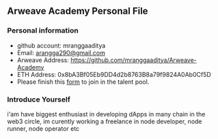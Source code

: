 ## Arweave Academy Personal File

### Personal information

- github account: mranggaaditya
- Email: arangga290@gmail.com
- Arweave Address: https://github.com/mranggaaditya/Arweave-Academy
- ETH Address: 0x8bA3Bf05Eb9DD4d2b8763B8a79f9824A0Ab0Cf5D
- Please finish this [form](https://docs.google.com/forms/d/e/1FAIpQLSfWA5fIIcBgmRppm3jNz5vmf9Mai_QMVil-2pO4r7YKn_Zhtw/viewform?usp=sf_link) to join in the talent pool.

### Introduce Yourself
 i'am have biggest enthusiast in developing dApps in many chain in the web3 circle, im curently working a freelance in node developer, node runner, node operator etc
